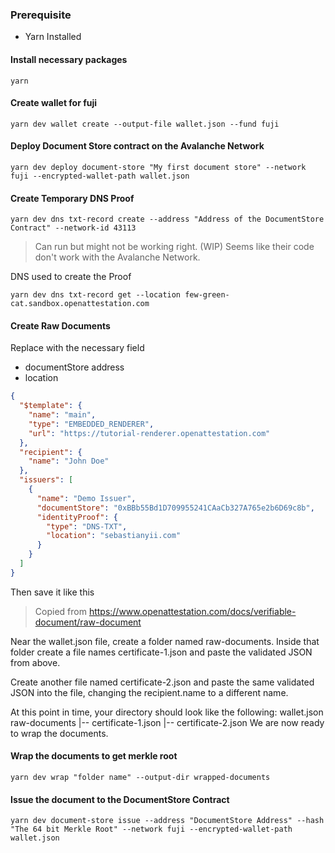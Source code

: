 ### Prerequisite

- Yarn Installed

#### Install necessary packages

```
yarn
```

#### Create wallet for fuji

`yarn dev wallet create --output-file wallet.json --fund fuji`

#### Deploy Document Store contract on the Avalanche Network

`yarn dev deploy document-store "My first document store" --network fuji --encrypted-wallet-path wallet.json`

#### Create Temporary DNS Proof

`yarn dev dns txt-record create --address "Address of the DocumentStore Contract" --network-id 43113`

> Can run but might not be working right. (WIP)
> Seems like their code don't work with the Avalanche Network.

DNS used to create the Proof

`yarn dev dns txt-record get --location few-green-cat.sandbox.openattestation.com`

#### Create Raw Documents

Replace with the necessary field

- documentStore address
- location

```json
{
  "$template": {
    "name": "main",
    "type": "EMBEDDED_RENDERER",
    "url": "https://tutorial-renderer.openattestation.com"
  },
  "recipient": {
    "name": "John Doe"
  },
  "issuers": [
    {
      "name": "Demo Issuer",
      "documentStore": "0xBBb55Bd1D709955241CAaCb327A765e2b6D69c8b",
      "identityProof": {
        "type": "DNS-TXT",
        "location": "sebastianyii.com"
      }
    }
  ]
}
```

Then save it like this

> Copied from https://www.openattestation.com/docs/verifiable-document/raw-document

Near the wallet.json file, create a folder named raw-documents. Inside that folder create a file names certificate-1.json and paste the validated JSON from above.

Create another file named certificate-2.json and paste the same validated JSON into the file, changing the recipient.name to a different name.

At this point in time, your directory should look like the following:
wallet.json
raw-documents
|-- certificate-1.json
|-- certificate-2.json
We are now ready to wrap the documents.

#### Wrap the documents to get merkle root

`yarn dev wrap "folder name" --output-dir wrapped-documents`

#### Issue the document to the DocumentStore Contract

`yarn dev document-store issue --address "DocumentStore Address" --hash "The 64 bit Merkle Root" --network fuji --encrypted-wallet-path wallet.json`
